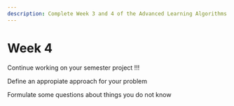 ```yaml
---
description: Complete Week 3 and 4 of the Advanced Learning Algorithms course.
---
```


# Week 4

Continue working on your semester project !!!

Define an appropiate approach for your problem

Formulate some questions about things you do not know
